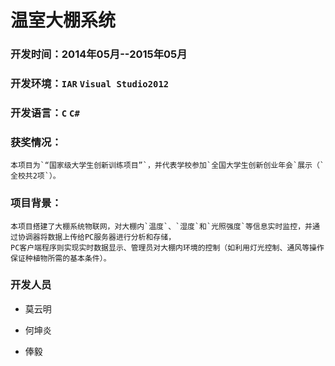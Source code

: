 # 温室大棚系统

### 开发时间：2014年05月--2015年05月
### 开发环境：`IAR` `Visual Studio2012`
### 开发语言：`C` `C#`
### 获奖情况：
    本项目为`“国家级大学生创新训练项目”`，并代表学校参加`全国大学生创新创业年会`展示（`全校共2项`）。
### 项目背景：
    本项目搭建了大棚系统物联网，对大棚内`温度`、`湿度`和`光照强度`等信息实时监控，并通过协调器将数据上传给PC服务器进行分析和存储，
    PC客户端程序则实现实时数据显示、管理员对大棚内环境的控制（如利用灯光控制、通风等操作保证种植物所需的基本条件）。
### 开发人员
  
* 莫云明

* 何坤炎

* 俸毅
